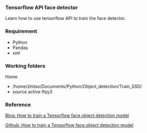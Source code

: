 ### Tensorflow API face detector

Learn how to use tensorflow API to train the face detector. 

### Requirement

* Python
* Pandas
* xml 

### Working folders

Home
- /home/zhitao/Documents/Python/Object_detection/Train_SSD/
- source active tfpy3 


### Reference

[Blog: How to train a Tensorflow face object detection model](https://towardsdatascience.com/how-to-train-a-tensorflow-face-object-detection-model-3599dcd0c26f)

[Github: How to train a Tensorflow face object detection model](https://github.com/qdraw/tensorflow-face-object-detector-tutorial)
